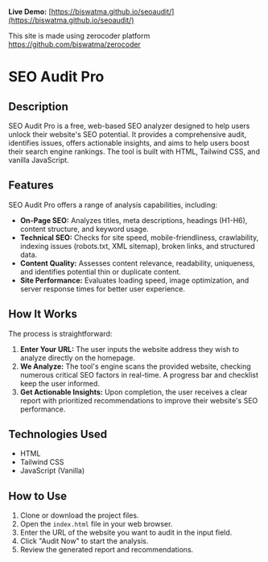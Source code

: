 **Live Demo:** [https://biswatma.github.io/seoaudit/](https://biswatma.github.io/seoaudit/)

This site is made using zerocoder platform https://github.com/biswatma/zerocoder

# SEO Audit Pro

## Description

SEO Audit Pro is a free, web-based SEO analyzer designed to help users unlock their website's SEO potential. It provides a comprehensive audit, identifies issues, offers actionable insights, and aims to help users boost their search engine rankings. The tool is built with HTML, Tailwind CSS, and vanilla JavaScript.

## Features

SEO Audit Pro offers a range of analysis capabilities, including:

*   **On-Page SEO:** Analyzes titles, meta descriptions, headings (H1-H6), content structure, and keyword usage.
*   **Technical SEO:** Checks for site speed, mobile-friendliness, crawlability, indexing issues (robots.txt, XML sitemap), broken links, and structured data.
*   **Content Quality:** Assesses content relevance, readability, uniqueness, and identifies potential thin or duplicate content.
*   **Site Performance:** Evaluates loading speed, image optimization, and server response times for better user experience.

## How It Works

The process is straightforward:

1.  **Enter Your URL:** The user inputs the website address they wish to analyze directly on the homepage.
2.  **We Analyze:** The tool's engine scans the provided website, checking numerous critical SEO factors in real-time. A progress bar and checklist keep the user informed.
3.  **Get Actionable Insights:** Upon completion, the user receives a clear report with prioritized recommendations to improve their website's SEO performance.

## Technologies Used

*   HTML
*   Tailwind CSS
*   JavaScript (Vanilla)

## How to Use

1.  Clone or download the project files.
2.  Open the `index.html` file in your web browser.
3.  Enter the URL of the website you want to audit in the input field.
4.  Click "Audit Now" to start the analysis.
5.  Review the generated report and recommendations.
